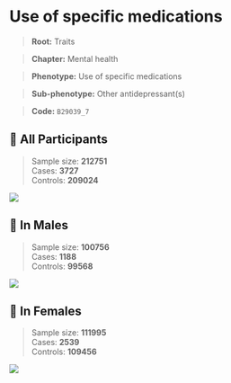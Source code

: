 # Use of specific medications
> **Root:** Traits  

> **Chapter:** Mental health  

> **Phenotype:** Use of specific medications  

> **Sub-phenotype:** Other antidepressant(s)  

> **Code:** `B29039_7`

## 🧪 All Participants  
> Sample size: **212751**  
> Cases: **3727**  
> Controls: **209024**
<img src="/Traits/Figures/ALL/B29039_7.png"/>
<CsvTable src="/Traits/Data/ALL/LG_B29039_7.csv" label="🔍 View full results" />

## 👨 In Males  
> Sample size: **100756**  
> Cases: **1188**  
> Controls: **99568**
<img src="/Traits/Figures/Male/B29039_7.png"/>
<CsvTable src="/Traits/Data/Male/LG_B29039_7.csv" label="🔍 View full results" />

## 👩 In Females  
> Sample size: **111995**  
> Cases: **2539**  
> Controls: **109456**
<img src="/Traits/Figures/Female/B29039_7.png"/>
<CsvTable src="/Traits/Data/Female/LG_B29039_7.csv" label="🔍 View full results" />
